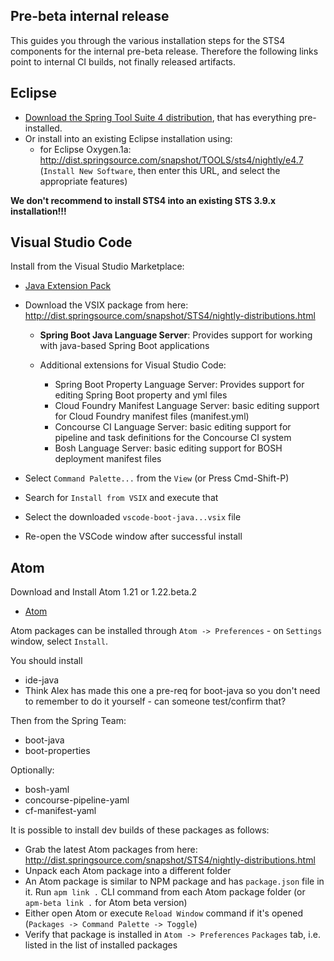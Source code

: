 ## Pre-beta internal release

This guides you through the various installation steps for the STS4 components for the internal pre-beta release. Therefore the following links point to internal CI builds, not finally released artifacts.

## Eclipse

* [Download the Spring Tool Suite 4 distribution](http://dist.springsource.com/snapshot/STS4/nightly-distributions.html), that has everything pre-installed.
* Or install into an existing Eclipse installation using:
  * for Eclipse Oxygen.1a: http://dist.springsource.com/snapshot/TOOLS/sts4/nightly/e4.7 (`Install New Software`, then enter this URL, and select the appropriate features)

**We don't recommend to install STS4 into an existing STS 3.9.x installation!!!**

## Visual Studio Code

Install from the Visual Studio Marketplace:
* [Java Extension Pack](https://marketplace.visualstudio.com/items?itemName=vscjava.vscode-java-pack)

* Download the VSIX package from here: http://dist.springsource.com/snapshot/STS4/nightly-distributions.html
  * **Spring Boot Java Language Server**: Provides support for working with java-based Spring Boot applications

  * Additional extensions for Visual Studio Code:
    * Spring Boot Property Language Server: Provides support for editing Spring Boot property and yml files
    * Cloud Foundry Manifest Language Server: basic editing support for Cloud Foundry manifest files (manifest.yml)
    * Concourse CI Language Server: basic editing support for pipeline and task definitions for the Concourse CI system
    * Bosh Language Server: basic editing support for BOSH deployment manifest files
* Select `Command Palette...` from the `View` (or Press Cmd-Shift-P)
* Search for `Install from VSIX` and execute that
* Select the downloaded `vscode-boot-java...vsix` file
* Re-open the VSCode window after successful install

## Atom

Download and Install Atom 1.21 or 1.22.beta.2
* [Atom](http://atom.io)

Atom packages can be installed through `Atom -> Preferences` - on `Settings` window, select `Install`.

You should install
- ide-java 
- Think Alex has made this one a pre-req for boot-java so you don't need to remember to do it yourself - can someone test/confirm that?

Then from the Spring Team:
- boot-java
- boot-properties

Optionally:
- bosh-yaml
- concourse-pipeline-yaml
- cf-manifest-yaml

It is possible to install dev builds of these packages as follows:
* Grab the latest Atom packages from here: http://dist.springsource.com/snapshot/STS4/nightly-distributions.html
* Unpack each Atom package into a different folder
* An Atom package is similar to NPM package and has `package.json` file in it. Run `apm link .` CLI command from each Atom package folder (or `apm-beta link .` for Atom beta version)
* Either open Atom or execute `Reload Window` command if it's opened (`Packages -> Command Palette -> Toggle`)
* Verify that package is installed in `Atom -> Preferences` `Packages` tab, i.e. listed in the list of installed packages
